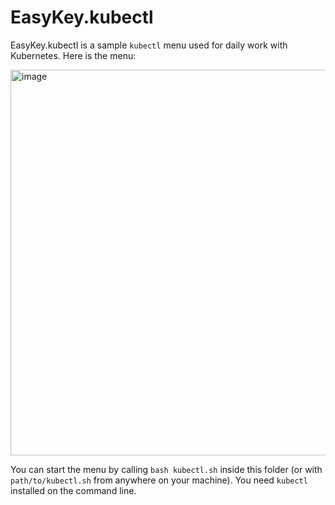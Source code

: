# EasyKey.kubectl

EasyKey.kubectl is a sample `kubectl` menu used for daily work with Kubernetes. Here is the menu:

<img width="617" alt="image" src="https://github.com/nschlimm/EasyKey.shellmenu/assets/876604/5e10b707-f628-4f94-b34a-5024bd190f22">


You can start the menu by calling `bash kubectl.sh` inside this folder (or with `path/to/kubectl.sh` from anywhere on your machine). You need `kubectl` installed on the command line. 
